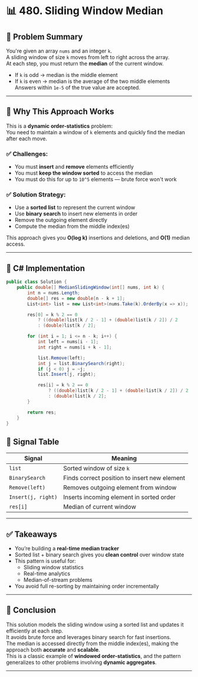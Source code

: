 # 📊 480. Sliding Window Median

## 📘 Problem Summary  
You're given an array `nums` and an integer `k`.  
A sliding window of size `k` moves from left to right across the array.  
At each step, you must return the **median** of the current window.

- If `k` is odd → median is the middle element  
- If `k` is even → median is the average of the two middle elements  
Answers within `1e-5` of the true value are accepted.

---

## 🧠 Why This Approach Works

This is a **dynamic order-statistics** problem:  
You need to maintain a window of `k` elements and quickly find the median after each move.

### ✅ Challenges:
- You must **insert** and **remove** elements efficiently  
- You must **keep the window sorted** to access the median  
- You must do this for up to `10^5` elements — brute force won't work

### ✅ Solution Strategy:
- Use a **sorted list** to represent the current window  
- Use **binary search** to insert new elements in order  
- Remove the outgoing element directly  
- Compute the median from the middle index(es)

This approach gives you **O(log k)** insertions and deletions, and **O(1)** median access.

---

## 🔧 C# Implementation

```csharp
public class Solution {
    public double[] MedianSlidingWindow(int[] nums, int k) {
        int n = nums.Length;
        double[] res = new double[n - k + 1];
        List<int> list = new List<int>(nums.Take(k).OrderBy(x => x));

        res[0] = k % 2 == 0
            ? ((double)list[k / 2 - 1] + (double)list[k / 2]) / 2
            : (double)list[k / 2];

        for (int i = 1; i <= n - k; i++) {
            int left = nums[i - 1];
            int right = nums[i + k - 1];

            list.Remove(left);
            int j = list.BinarySearch(right);
            if (j < 0) j = ~j;
            list.Insert(j, right);

            res[i] = k % 2 == 0
                ? ((double)list[k / 2 - 1] + (double)list[k / 2]) / 2
                : (double)list[k / 2];
        }

        return res;
    }
}
```
## 📶 Signal Table

| Signal           | Meaning                                         |
|------------------|-------------------------------------------------|
| `list`           | Sorted window of size `k`                       |
| `BinarySearch`   | Finds correct position to insert new element    |
| `Remove(left)`   | Removes outgoing element from window            |
| `Insert(j, right)` | Inserts incoming element in sorted order     |
| `res[i]`         | Median of current window                        |

---

## ✅ Takeaways

- You’re building a **real-time median tracker**
- Sorted list + binary search gives you **clean control** over window state
- This pattern is useful for:
  - Sliding window statistics  
  - Real-time analytics  
  - Median-of-stream problems
- You avoid full re-sorting by maintaining order incrementally

---

## 🧩 Conclusion

This solution models the sliding window using a sorted list and updates it efficiently at each step.  
It avoids brute force and leverages binary search for fast insertions.  
The median is accessed directly from the middle index(es), making the approach both **accurate** and **scalable**.  
This is a classic example of **windowed order-statistics**, and the pattern generalizes to other problems involving **dynamic aggregates**.


---
